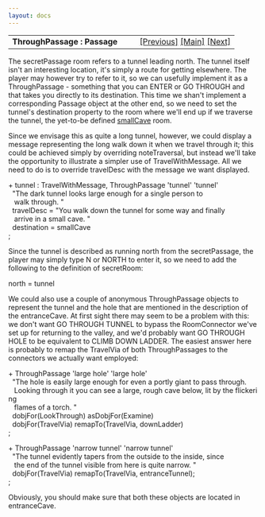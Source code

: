 ```yaml
---
layout: docs
---
```

<table width="100%" data-border="0" data-cellspacing="0"
data-cellpadding="3" data-bgcolor="#C0C0C0">
<colgroup>
<col style="width: 50%" />
<col style="width: 50%" />
</colgroup>
<tbody>
<tr>
<td style="text-align: left;"><strong>ThroughPassage : Passage<br />
</strong></td>
<td style="text-align: right;"><a href="secretdoor.html">[Previous]</a>
<a href="generalintroduction.html">[Main]</a> <a
href="darkroom.html">[Next]</a></td>
</tr>
</tbody>
</table>

  
The secretPassage room refers to a tunnel leading north. The tunnel
itself isn't an interesting location, it's simply a route for getting
elsewhere. The player may however try to refer to it, so we can usefully
implement it as a ThroughPassage - something that you can ENTER or GO
THROUGH and that takes you directly to its destination. This time we
shan't implement a corresponding Passage object at the other end, so we
need to set the tunnel's destination property to the room where we'll
end up if we traverse the tunnel, the yet-to-be defined
[smallCave](darkroom.html) room.  
  
Since we envisage this as quite a long tunnel, however, we could display
a message representing the long walk down it when we travel through it;
this could be achieved simply by overriding noteTraversal, but instead
we'll take the opportunity to illustrate a simpler use of
TravelWithMessage. All we need to do is to override travelDesc with the
message we want displayed.  
  
  
+ tunnel : TravelWithMessage, ThroughPassage 'tunnel' 'tunnel'  
  "The dark tunnel looks large enough for a single person to  
   walk through. "  
  travelDesc = "You walk down the tunnel for some way and finally  
   arrive in a small cave. "  
  destination = smallCave   
;  
  
  
Since the tunnel is described as running north from the secretPassage,
the player may simply type N or NORTH to enter it, so we need to add the
following to the definition of secretRoom:  
  
north = tunnel  
  
We could also use a couple of anonymous ThroughPassage objects to
represent the tunnel and the hole that are mentioned in the description
of the entranceCave. At first sight there may seem to be a problem with
this: we don't want GO THROUGH TUNNEL to bypass the RoomConnector we've
set up for returning to the valley, and we'd probably want GO THROUGH
HOLE to be equivalent to CLIMB DOWN LADDER. The easiest answer here is
probably to remap the TravelVia of both ThroughPassages to the
connectors we actually want employed:  
  
+ ThroughPassage 'large hole' 'large hole'  
  "The hole is easily large enough for even a portly giant to pass through.  
   Looking through it you can see a large, rough cave below, lit by the flickering  
   flames of a torch. "  
  dobjFor(LookThrough) asDobjFor(Examine)   
  dobjFor(TravelVia) remapTo(TravelVia, downLadder)  
;  
  
+ ThroughPassage 'narrow tunnel' 'narrow tunnel'  
  "The tunnel evidently tapers from the outside to the inside, since  
   the end of the tunnel visible from here is quite narrow. "  
  dobjFor(TravelVia) remapTo(TravelVia, entranceTunnel);  
;  
  
Obviously, you should make sure that both these objects are located in
entranceCave.  
